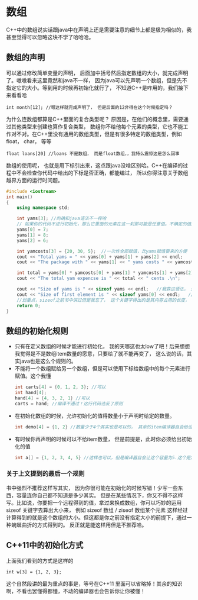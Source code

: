 # 数组
C++中的数组说实话跟java中在声明上还是需要注意的细节上都是极为相似的，我甚至觉得可以忽略这块不学了哈哈哈。

## 数组的声明

可以通过修改简单变量的声明， 后面加中括号然后指定数组的大小，就完成声明了。嗷嗷看来这里竟然和java不一样， 因为java可以先声明一个数组，但是先不指定它的大小。等到用的时候再初始化就行了， 不知道C++是咋用的，我们接下来看看哈

```
int month[12]; //嗯这样就完成声明了， 但是后面的12非得在这个时候指定吗？
```
为什么连数组都算是C++里面的复合类型呢？
原因是，在他们的概念里，需要通过其他类型来创建也算作复合类型， 数组你不给他每个元素的类型，它也不能工作对不对。在C++里没有通用的数组类型，但是有很多特定的数组类型，例如float， char， 等等

```
float loans[20] //loans 不是数组， 而是float数组，，我特么震惊这是怎么回事
```

数组的使用呢， 也就是用下标引出来，这点跟java没啥区别哈。C++在编译的过程中不会检查你代码中给出的下标是否正确，都能编过， 所以你得注意关于数组越界方面的运行时问题。

```c++
#include <iostream>
int main()
{
    using namespace std;

    int yams[3]; //的确和java语法不一样哈
    // 如果你的代码不进行初始化，那么它里面的元素在这一刹那可能是任意值。不确定的值。很危险的。
    yams[0] = 7;
    yams[1] = 8;
    yams[2] = 6;

    int yamcosts[3] = {20, 30, 5};  //一次性全部赋值，比yams赋值要来的方便
    cout << "Total yams = " << yams[0] + yams[1] + yams[2] << endl;
    cout << "The package with " << yams[1] << " yams costs " << yamcosts[1] << " cents per yam. \n" << endl;

    int total = yams[0] * yamcosts[0] + yams[1] * yamcosts[1] + yams[2] * yamcosts[2];
    cout << "The total yam expencse is " << total << " cents .\n";

    cout << "Size of yams is " << sizeof yams << endl;   //我靠这语法， 连括弧都不用的吗？？？？？
    cout << "Size of first element is " << sizeof yams[0] << endl;   //得到的是 4  4 是什么鬼我去？？？
    //划重点，sizeof之前书中讲过但是我忘了， 这个关键字得出的是其内容占用的长度， 所以yams长度是12， yams[0] 是4. 这个关键字可以用在很多value上用来看长度
    return 0;
}
```

## 数组的初始化规则

- 只有在定义数组的时候才能进行初始化， 我的天哪这也太low了吧！后来想想我觉得是不是数组item数量的愿意，只要给了就不能再变了， 这么说的话，其实java也是这么个规则的。
- 不能将一个数组赋给另一个数组，但是可以使用下标给数组中的每个元素进行赋值。这个我懂
  ```c++
  int carts[4] = {0, 1, 2, 3}; //可以
  int hand[4];
  hand[4] = {4, 3, 2, 1} //可以
  carts = hand; //编译不通过！这行代码违反了原则
  ```
- 在初始化数组的时候，允许初始化的值得数量小于声明时给定的数量。
  ```c++
  int demo[4] = {1, 2} //数量少于4个其实也是可以的， 其余的item编译器自会给设置为0
  ```
- 有时候你再声明的时候可以不给item数量， 但是前提是，此时你必须给出初始化的值
  ```c++
  int a[] = {1, 2, 3, 4, 5} //这样也可以，但是编译器自会让这个容量为5.这个是定死了
  ```
### 关于上文提到的最后一个规则
书中强烈不推荐这样写其实， 因为你很可能在初始化的时候写错！少写一些东西，容量连你自己都不知道是多少其实。
但是在某些情况下，你又不得不这样写。比如说，你要把一个远程得到的值，拿过来换成数组，你可以巧妙的运用sizeof 关键字去算出大小来， 例如 sizeof 数组 / ziseof 数组某个元素
这样经过计算得到的就是这个数组的大小。但这都是你之前没有指定大小的前提下，通过一种蜿蜒曲折的方式得到的。
反正就是能这样用但是不推荐哈。

## C++11中的初始化方式
上面我们看到的方式是这样的
```
int w[3] = {1, 2, 3};
```
这个自然段讲的最为重点的事是，等号在C++11 里面可以省略掉！其余的知识啊，不看也罢懂得都懂，不动的编译器也会告诉你让你被懂！
